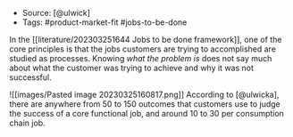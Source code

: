 - Source: [@ulwick]
- Tags: #product-market-fit #jobs-to-be-done 

In the [[literature/202303251644 Jobs to be done framework]], one of the core principles is that the jobs customers are trying to accomplished are studied as processes. Knowing *what the problem is* does not say much about what the customer was trying to achieve and why it was not successful. 

![[images/Pasted image 20230325160817.png]]
According to [@ulwicka], there are anywhere from 50 to 150 outcomes that customers use to judge the success of a core functional job, and around 10 to 30 per consumption chain job. 

